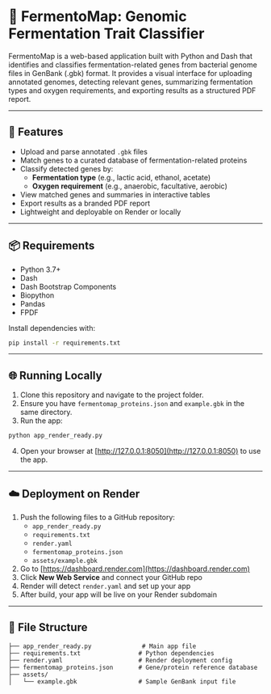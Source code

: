 # 🧬 FermentoMap: Genomic Fermentation Trait Classifier

FermentoMap is a web-based application built with Python and Dash that identifies and classifies fermentation-related genes from bacterial genome files in GenBank (.gbk) format. It provides a visual interface for uploading annotated genomes, detecting relevant genes, summarizing fermentation types and oxygen requirements, and exporting results as a structured PDF report.

---

## 🚀 Features

- Upload and parse annotated `.gbk` files
- Match genes to a curated database of fermentation-related proteins
- Classify detected genes by:
  - **Fermentation type** (e.g., lactic acid, ethanol, acetate)
  - **Oxygen requirement** (e.g., anaerobic, facultative, aerobic)
- View matched genes and summaries in interactive tables
- Export results as a branded PDF report
- Lightweight and deployable on Render or locally

---

## 📦 Requirements

- Python 3.7+
- Dash
- Dash Bootstrap Components
- Biopython
- Pandas
- FPDF

Install dependencies with:

```bash
pip install -r requirements.txt
```

---

## 🌐 Running Locally

1. Clone this repository and navigate to the project folder.
2. Ensure you have `fermentomap_proteins.json` and `example.gbk` in the same directory.
3. Run the app:

```bash
python app_render_ready.py
```

4. Open your browser at [http://127.0.0.1:8050](http://127.0.0.1:8050) to use the app.

---

## ☁️ Deployment on Render

1. Push the following files to a GitHub repository:
   - `app_render_ready.py`
   - `requirements.txt`
   - `render.yaml`
   - `fermentomap_proteins.json`
   - `assets/example.gbk`
2. Go to [https://dashboard.render.com](https://dashboard.render.com)
3. Click **New Web Service** and connect your GitHub repo
4. Render will detect `render.yaml` and set up your app
5. After build, your app will be live on your Render subdomain

---

## 📄 File Structure

```
├── app_render_ready.py              # Main app file
├── requirements.txt                # Python dependencies
├── render.yaml                     # Render deployment config
├── fermentomap_proteins.json       # Gene/protein reference database
├── assets/
│   └── example.gbk                 # Sample GenBank input file
```

